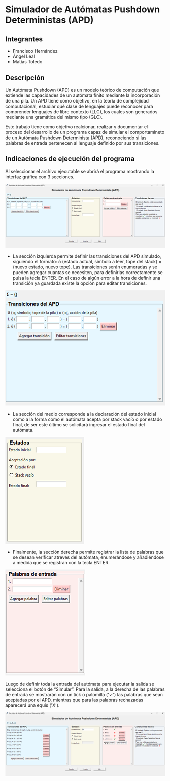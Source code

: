 # Simulador de Autómatas Pushdown Deterministas (APD)

## Integrantes
- Francisco Hernández
- Ángel Leal
- Matías Toledo

## Descripción

Un Autómata Pushdown (APD) es un modelo teórico de computación que extiende las capacidades de un autómata finito mediante la incorporación de una pila. Un APD tiene como objetivo, en la teoría de complejidad computacional, estudiar qué clase de lenguajes puede reconocer para comprender lenguajes de libre contexto (LLC), los cuales son generados mediante una gramática del mismo tipo (GLC).

Este trabajo tiene como objetivo realcionar, realizar y documentar el proceso del desarrollo de un programa capaz de simular el comportamineto de un Autómata Pushdown Determinista (APD), reconociendo si las palabras de entrada pertenecen al lenguaje definido por sus transiciones.

## Indicaciones de ejecución del programa

Al seleccionar el archivo ejecutable se abrirá el programa mostrando la interfaz gráfica con 3 secciones. 

![Simulador de Autómata Pushdown Determinista](Graphics/interfaz.png)

- La sección izquierda permite definir las transiciones del APD simulado, siguiendo el formato: δ (estado actual, símbolo a leer, tope del stack) = (nuevo estado, nuevo tope). Las transiciones serán enumeradas y se pueden agregar cuantas se necesiten, para definirlas correctamente se pulsa la tecla ENTER. En el caso de algún error a la hora de definir una transición ya guardada existe la opción para editar transiciones. 

![Sección Transiciones del APD](Graphics/transiciones.png)

- La sección del medio corresponde a la declaración del estado inicial como a la forma como el autómata acepta por stack vacío o por estado final, de ser este último se solicitará ingresar el estado final del autómata. 

![Sección Estados y Método de Aceptación](Graphics/estados.png)

- Finalmente, la sección derecha permite registrar la lista de palabras que se desean verificar atreves del autómata, enumerándose y añadiéndose a medida que se registran con la tecla ENTER. 

![Sección Palabras de Entrada](Graphics/palabras_entrada.png)

Luego de definir toda la entrada del autómata para ejecutar la salida se selecciona el botón de “Simular”. Para la salida, a la derecha de las palabras de entrada se mostrarán con un tick o palomilla ('✓') las palabras que sean aceptadas por el APD, mientras que para las palabras rechazadas aparecerá una equis ('X'). 

![Ejemplo de Funcionamiento](Graphics/ejemplo.png)
